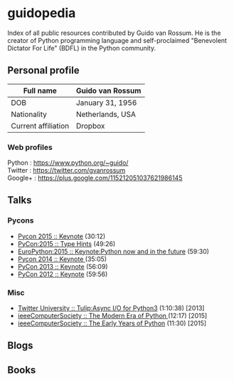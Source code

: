 # guidopedia
Index of all public resources contributed by Guido van Rossum.  He is the creator of Python programming language and self-proclaimed "Benevolent Dictator For Life" (BDFL) in the Python community.

## Personal profile
|Full name | Guido van Rossum |
|---|---|
|DOB| January 31, 1956 |
|Nationality | Netherlands, USA |
|Current affiliation | Dropbox |


### Web profiles
Python  :  https://www.python.org/~guido/  
Twitter :  https://twitter.com/gvanrossum  
Google+ :  https://plus.google.com/115212051037621986145  


## Talks

### Pycons
 * [Pycon 2015 :: Keynote](https://www.youtube.com/watch?v=G-uKNd5TSBw) (30:12)
 * [PyCon:2015 :: Type Hints](https://www.youtube.com/watch?v=2wDvzy6Hgxg) (49:26)
 * [EuroPython:2015 :: Keynote:Python now and in the future](https://www.youtube.com/watch?v=bp3mCgrdMxU) (59:30)
 * [Pycon 2014 :: Keynote ](https://www.youtube.com/watch?v=0Ef9GudbxXY) (35:05)
 * [PyCon 2013 :: Keynote](https://www.youtube.com/watch?v=sOQLVm0-8Yg) (56:09)
 * [PyCon 2012 :: Keynote](https://www.youtube.com/watch?v=EBRMq2Ioxsc) (59:56)


### Misc
 * [Twitter University :: Tulip:Async I/O for Python3](https://www.youtube.com/watch?v=1coLC-MUCJc) (1:10:38) [2013]
 * [ieeeComputerSociety :: The Modern Era of Python ](https://www.youtube.com/watch?v=rTTFh7HOlC0) (12:17)  [2015]
 * [ieeeComputerSociety :: The Early Years of Python](https://www.youtube.com/watch?v=xLVxoz-mQFs) (11:30)  [2015]


## Blogs


## Books


